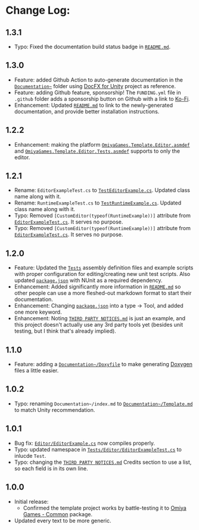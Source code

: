 # Change Log:

## 1.3.1

- Typo: Fixed the documentation build status badge in [`README.md`](https://github.com/OmiyaGames/template-unity-package/blob/master/README.md).

## 1.3.0

- Feature: added Github Action to auto-generate documentation in the [`Documentation~`](https://github.com/OmiyaGames/template-unity-package/blob/master/Documentation~) folder using [DocFX for Unity](https://github.com/NormandErwan/DocFxForUnity) project as reference.
- Feature: adding Github feature, sponsorship!  The `FUNDING.yml` file in `.github` folder adds a sponsorship button on Github with a link to [Ko-Fi](https://ko-fi.com/omiyagames).
- Enhancement: Updated [`README.md`](https://github.com/OmiyaGames/template-unity-package/blob/master/README.md) to link to the newly-generated documentation, and provide better installation instructions.

## 1.2.2

- Enhancement: making the platform [`OmiyaGames.Template.Editor.asmdef`](https://github.com/OmiyaGames/template-unity-package/blob/master/Editor/OmiyaGames.Template.Editor.asmdef) and [`OmiyaGames.Template.Editor.Tests.asmdef`](https://github.com/OmiyaGames/template-unity-package/blob/master/Tests/Editor/OmiyaGames.Template.Editor.Tests.asmdef) supports to only the editor.

## 1.2.1

- Rename: `EditorExampleTest.cs` to [`TestEditorExample.cs`](https://github.com/OmiyaGames/template-unity-package/blob/master/Tests/Editor/TestEditorExample.cs). Updated class name along with it.
- Rename: `RuntimeExampleTest.cs` to [`TestRuntimeExample.cs`](https://github.com/OmiyaGames/template-unity-package/blob/master/Tests/Editor/TestRuntimeExample.cs). Updated class name along with it.
- Typo: Removed `[CustomEditor(typeof(RuntimeExample))]` attribute from [`EditorExampleTest.cs`](https://github.com/OmiyaGames/template-unity-package/blob/master/Tests/Editor/TestEditorExample.cs). It serves no purpose.
- Typo: Removed `[CustomEditor(typeof(RuntimeExample))]` attribute from [`EditorExampleTest.cs`](https://github.com/OmiyaGames/template-unity-package/blob/master/Tests/Editor/TestEditorExample.cs). It serves no purpose.

## 1.2.0

- Feature: Updated the [`Tests`](https://github.com/OmiyaGames/template-unity-package/blob/master/Tests) assembly definition files and example scripts with proper configuration for editing/creating new unit test scripts. Also updated [`package.json`](https://github.com/OmiyaGames/template-unity-package/blob/master/package.json) with NUnit as a required dependency.
- Enhancement: Added significantly more information in [`README.md`](https://github.com/OmiyaGames/template-unity-package/blob/master/README.md) so other people can use a more fleshed-out markdown format to start their documentation.
- Enhancement: Changing [`package.json`](https://github.com/OmiyaGames/template-unity-package/blob/master/package.json) into a type -> Tool, and added one more keyword.
- Enhancement: Noting [`THIRD PARTY NOTICES.md`](https://github.com/OmiyaGames/template-unity-package/blob/master/THIRD%20PARTY%20NOTICES.md) is just an example, and this project doesn't actually use any 3rd party tools yet (besides unit testing, but I think that's already implied).

## 1.1.0

- Feature: adding a [`Documentation~/Doxyfile`](https://github.com/OmiyaGames/template-unity-package/blob/master/Documentation~/Doxyfile) to make generating [Doxygen](http://doxygen.nl/) files a little easier.

## 1.0.2

- Typo: renaming `Documentation~/index.md` to [`Documentation~/Template.md`](https://github.com/OmiyaGames/template-unity-package/blob/master/Documentation~/Template.md) to match Unity recommendation.

## 1.0.1

- Bug fix: [`Editor/EditorExample.cs`](https://github.com/OmiyaGames/template-unity-package/blob/master/Editor/EditorExample.cs) now compiles properly.
- Typo: updated namespace in [`Tests/Editor/EditorExampleTest.cs`](https://github.com/OmiyaGames/template-unity-package/blob/master/Tests/Editor/EditorExampleTest.cs) to inlucde `Test`.
- Typo: changing the [`THIRD PARTY NOTICES.md`](https://github.com/OmiyaGames/template-unity-package/blob/master/THIRD%20PARTY%20NOTICES.md) Credits section to use a list, so each field is in its own line.

## 1.0.0

- Initial release:
    - Confirmed the template project works by battle-testing it to [Omiya Games - Common](https://github.com/OmiyaGames/omiya-games-common) package.
- Updated every text to be more generic.
